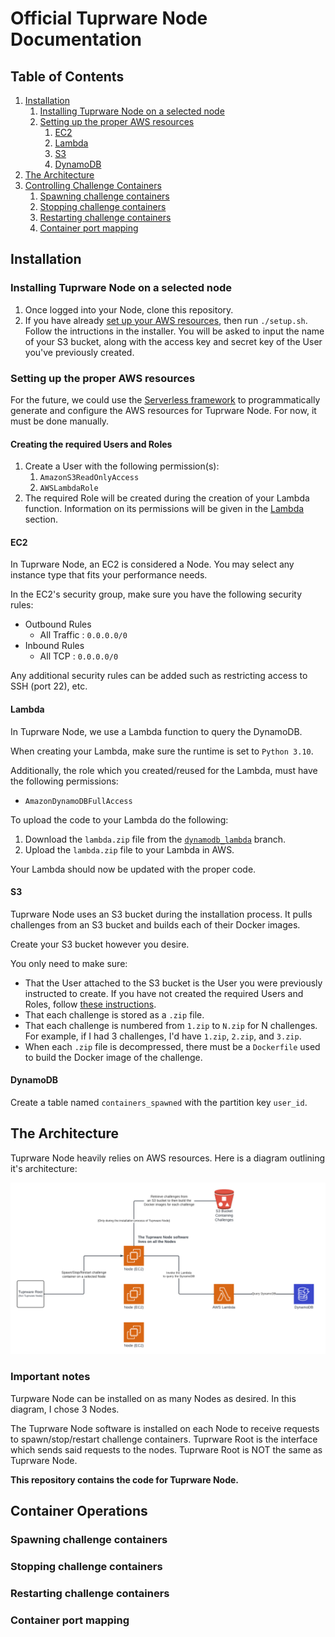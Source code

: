 # Official Tuprware Node Documentation

## Table of Contents
1. [Installation](#installation)
    1. [Installing Tuprware Node on a selected node](#installing-tuprware-node-on-a-selected-node)
    2. [Setting up the proper AWS resources](#setting-up-the-proper-aws-resources)
        1. [EC2](#ec2)
        2. [Lambda](#lambda)
        3. [S3](#s3)
        4. [DynamoDB](#dynamodb)
2. [The Architecture](#the-architecture)
3. [Controlling Challenge Containers](#container-operations)
    1. [Spawning challenge containers](#spawning-challenge-containers)
    2. [Stopping challenge containers](#stopping-challenge-containers)
    3. [Restarting challenge containers](#restarting-challenge-containers)
    4. [Container port mapping](#container-port-mapping)


## Installation

### Installing Tuprware Node on a selected node
1. Once logged into your Node, clone this repository.
2. If you have already [set up your AWS resources](#setting-up-the-proper-aws-resources), then run `./setup.sh`. Follow the intructions in the installer. You will be asked to input the name of your S3 bucket, along with the access key and secret key of the User you've previously created. 


### Setting up the proper AWS resources

For the future, we could use the [Serverless framework](https://www.serverless.com/) to programmatically generate and configure the AWS resources for Tuprware Node. For now, it must be done manually. 

#### Creating the required Users and Roles
1. Create a User with the following permission(s):
    1. `AmazonS3ReadOnlyAccess`
    2. `AWSLambdaRole`
2. The required Role will be created during the creation of your Lambda function. Information on its permissions will be given in the [Lambda](#lambda) section.

#### EC2
In Tuprware Node, an EC2 is considered a Node. You may select any instance type that fits your performance needs. 

In the EC2's security group, make sure you have the following security rules:
* Outbound Rules
    * All Traffic : `0.0.0.0/0`
* Inbound Rules
    * All TCP : `0.0.0.0/0`

Any additional security rules can be added such as restricting access to SSH (port 22), etc. 

#### Lambda

In Tuprware Node, we use a Lambda function to query the DynamoDB.

When creating your Lambda, make sure the runtime is set to `Python 3.10`.

Additionally, the role which you created/reused for the Lambda, must have the following permissions:
* `AmazonDynamoDBFullAccess`

To upload the code to your Lambda do the following:
1. Download the `lambda.zip` file from the [`dynamodb_lambda`](https://github.com/uocybersec/tuprware-node/tree/dynamodb_lambda) branch.
2. Upload the `lambda.zip` file to your Lambda in AWS. 

Your Lambda should now be updated with the proper code. 


#### S3

Tuprware Node uses an S3 bucket during the installation process. It pulls challenges from an S3 bucket and builds each of their Docker images. 

Create your S3 bucket however you desire. 

You only need to make sure:
* That the User attached to the S3 bucket is the User you were previously instructed to create. If you have not created the required Users and Roles, follow [these instructions](#creating-the-required-users-and-roles). 
* That each challenge is stored as a `.zip` file.
* That each challenge is numbered from `1.zip` to `N.zip` for N challenges. For example, if I had 3 challenges, I'd have `1.zip`, `2.zip`, and `3.zip`.
* When each `.zip` file is decompressed, there must be a `Dockerfile` used to build the Docker image of the challenge. 


#### DynamoDB

Create a table named `containers_spawned` with the partition key `user_id`.

## The Architecture

Tuprware Node heavily relies on AWS resources. Here is a diagram outlining it's architecture: 

<img src="images/diagram.png"/>

### Important notes

Turpware Node can be installed on as many Nodes as desired. In this diagram, I chose 3 Nodes. 

The Tuprware Node software is installed on each Node to receive requests to spawn/stop/restart challenge containers. Tuprware Root is the interface which sends said requests to the nodes. Tuprware Root is NOT the same as Tuprware Node. 

**This repository contains the code for Tuprware Node.** 



## Container Operations

### Spawning challenge containers

### Stopping challenge containers

### Restarting challenge containers

### Container port mapping